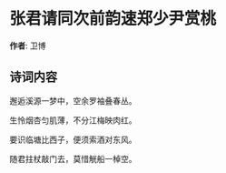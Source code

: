 # 张君请同次前韵速郑少尹赏桃

**作者**: 卫博

## 诗词内容

邂逅溪源一梦中，空余罗袖叠春丛。

生怜烟杏匀肌薄，不分江梅映肉红。

要识临塘比西子，便须索酒对东风。

随君拄杖敲门去，莫惜觥船一棹空。

